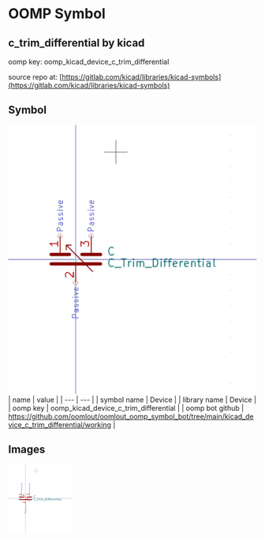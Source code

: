 # OOMP Symbol  
## c_trim_differential  by kicad  
  
oomp key: oomp_kicad_device_c_trim_differential  
  
source repo at: [https://gitlab.com/kicad/libraries/kicad-symbols](https://gitlab.com/kicad/libraries/kicad-symbols)  
## Symbol  
  
[![working.png](working_600.png)](working.png)  
| name | value | 
| --- | --- | 
| symbol name | Device | 
| library name | Device | 
| oomp key | oomp_kicad_device_c_trim_differential | 
| oomp bot github | https://github.com/oomlout/oomlout_oomp_symbol_bot/tree/main/kicad_device_c_trim_differential/working | 
## Images  
  
[![working.png](working_140.png)](working.png)  
